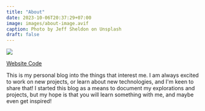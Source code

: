 ```yaml
---
title: "About"
date: 2023-10-06T20:37:29+07:00
image: images/about-image.avif
caption: Photo by Jeff Sheldon on Unsplash
draft: false
---
```


<a class="flex h-min items-center space-x-3" href="https://github.com/jacob-horton/personal-website" target="_blank" rel="noopener">
    <img class="!my-0 w-8 h-8" src="/icons/github.svg" />
    <p class="!my-0">Website Code</p>
</a>


This is my personal blog into the things that interest me. I am always excited to work on new projects, or learn about new technologies, and I'm keen to share that! I started this blog as a means to document my explorations and projects, but my hope is that you will learn something with me, and maybe even get inspired!

